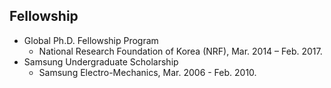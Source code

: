 Fellowship
------
* Global Ph.D. Fellowship Program
  * National Research Foundation of Korea (NRF), Mar. 2014 – Feb. 2017.
* Samsung Undergraduate Scholarship
  * Samsung Electro-Mechanics, Mar. 2006 - Feb. 2010.
